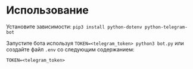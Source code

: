 # Использование
Установите зависимости: `pip3 install python-dotenv python-telegram-bot`

Запустите бота используя `TOKEN=<telegram_token> python3 bot.py` или создайте
файл `.env` со следующим содержанием:
```
TOKEN=<telegram_token>
```
